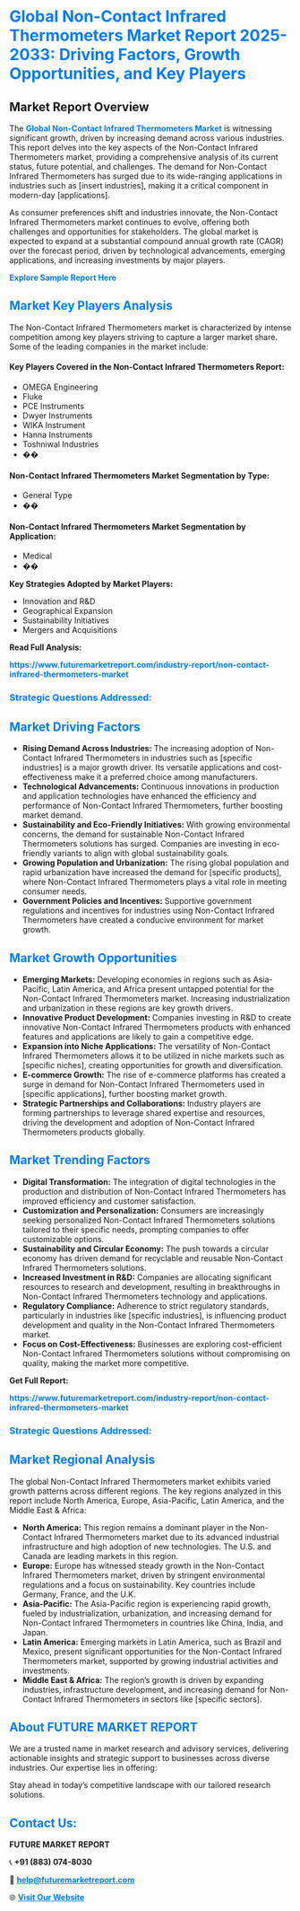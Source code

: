<h1 style="color: #007BFF;">Global Non-Contact Infrared Thermometers Market Report 2025-2033: Driving Factors, Growth Opportunities, and Key Players</h1>

<section id="overview">
<h2>Market Report Overview</h2>
<p>The <a href="https://www.futuremarketreport.com/industry-report/non-contact-infrared-thermometers-market" style="color: #007BFF; text-decoration: none;"><strong>Global Non-Contact Infrared Thermometers Market</strong></a> is witnessing significant growth, driven by increasing demand across various industries. This report delves into the key aspects of the Non-Contact Infrared Thermometers market, providing a comprehensive analysis of its current status, future potential, and challenges. The demand for Non-Contact Infrared Thermometers has surged due to its wide-ranging applications in industries such as [insert industries], making it a critical component in modern-day [applications].</p>
<p>As consumer preferences shift and industries innovate, the Non-Contact Infrared Thermometers market continues to evolve, offering both challenges and opportunities for stakeholders. The global market is expected to expand at a substantial compound annual growth rate (CAGR) over the forecast period, driven by technological advancements, emerging applications, and increasing investments by major players.</p>
</section>

<section id="overview">
<p><a href="https://www.futuremarketreport.com/request-sample/reportId=113803" style="color: #007BFF; text-decoration: none;"><strong>Explore Sample Report Here</strong></a></p>
</section>

<section id="key-players">
<h2 style="color: #007BFF;">Market Key Players Analysis</h2>
<p>The Non-Contact Infrared Thermometers market is characterized by intense competition among key players striving to capture a larger market share. Some of the leading companies in the market include:</p>
<h4>Key Players Covered in the Non-Contact Infrared Thermometers Report:</h4>
<ul><li>OMEGA Engineering</li><li>Fluke</li><li>PCE Instruments</li><li>Dwyer Instruments</li><li>WIKA Instrument</li><li>Hanna Instruments</li><li>Toshniwal Industries</li><li>��</li></ul>
<h4>Non-Contact Infrared Thermometers Market Segmentation by Type:</h4>
<ul><li>General Type</li><li>��</li></ul>

<h4>Non-Contact Infrared Thermometers Market Segmentation by Application:</h4>
<ul><li>Medical</li><li>��</li></ul>
<p><strong>Key Strategies Adopted by Market Players:</strong></p>
<ul>
<li>Innovation and R&D</li>
<li>Geographical Expansion</li>
<li>Sustainability Initiatives</li>
<li>Mergers and Acquisitions</li>
</ul>
</section>

<section>
<p><strong>Read Full Analysis: </strong></p><a href="https://www.futuremarketreport.com/industry-report/non-contact-infrared-thermometers-market" style="color: #007BFF; text-decoration: none;"><strong>https://www.futuremarketreport.com/industry-report/non-contact-infrared-thermometers-market</strong></a>
<h3 style="color: #007BFF;">Strategic Questions Addressed:</h3>
</section>

<section id="driving-factors">
<h2 style="color: #007BFF;">Market Driving Factors</h2>
<ul>
<li><strong>Rising Demand Across Industries:</strong> The increasing adoption of Non-Contact Infrared Thermometers in industries such as [specific industries] is a major growth driver. Its versatile applications and cost-effectiveness make it a preferred choice among manufacturers.</li>
<li><strong>Technological Advancements:</strong> Continuous innovations in production and application technologies have enhanced the efficiency and performance of Non-Contact Infrared Thermometers, further boosting market demand.</li>
<li><strong>Sustainability and Eco-Friendly Initiatives:</strong> With growing environmental concerns, the demand for sustainable Non-Contact Infrared Thermometers solutions has surged. Companies are investing in eco-friendly variants to align with global sustainability goals.</li>
<li><strong>Growing Population and Urbanization:</strong> The rising global population and rapid urbanization have increased the demand for [specific products], where Non-Contact Infrared Thermometers plays a vital role in meeting consumer needs.</li>
<li><strong>Government Policies and Incentives:</strong> Supportive government regulations and incentives for industries using Non-Contact Infrared Thermometers have created a conducive environment for market growth.</li>
</ul>
</section>

<section id="growth-opportunities">
<h2 style="color: #007BFF;">Market Growth Opportunities</h2>
<ul>
<li><strong>Emerging Markets:</strong> Developing economies in regions such as Asia-Pacific, Latin America, and Africa present untapped potential for the Non-Contact Infrared Thermometers market. Increasing industrialization and urbanization in these regions are key growth drivers.</li>
<li><strong>Innovative Product Development:</strong> Companies investing in R&D to create innovative Non-Contact Infrared Thermometers products with enhanced features and applications are likely to gain a competitive edge.</li>
<li><strong>Expansion into Niche Applications:</strong> The versatility of Non-Contact Infrared Thermometers allows it to be utilized in niche markets such as [specific niches], creating opportunities for growth and diversification.</li>
<li><strong>E-commerce Growth:</strong> The rise of e-commerce platforms has created a surge in demand for Non-Contact Infrared Thermometers used in [specific applications], further boosting market growth.</li>
<li><strong>Strategic Partnerships and Collaborations:</strong> Industry players are forming partnerships to leverage shared expertise and resources, driving the development and adoption of Non-Contact Infrared Thermometers products globally.</li>
</ul>
</section>

<section id="trending-factors">
<h2 style="color: #007BFF;">Market Trending Factors</h2>
<ul>
<li><strong>Digital Transformation:</strong> The integration of digital technologies in the production and distribution of Non-Contact Infrared Thermometers has improved efficiency and customer satisfaction.</li>
<li><strong>Customization and Personalization:</strong> Consumers are increasingly seeking personalized Non-Contact Infrared Thermometers solutions tailored to their specific needs, prompting companies to offer customizable options.</li>
<li><strong>Sustainability and Circular Economy:</strong> The push towards a circular economy has driven demand for recyclable and reusable Non-Contact Infrared Thermometers solutions.</li>
<li><strong>Increased Investment in R&D:</strong> Companies are allocating significant resources to research and development, resulting in breakthroughs in Non-Contact Infrared Thermometers technology and applications.</li>
<li><strong>Regulatory Compliance:</strong> Adherence to strict regulatory standards, particularly in industries like [specific industries], is influencing product development and quality in the Non-Contact Infrared Thermometers market.</li>
<li><strong>Focus on Cost-Effectiveness:</strong> Businesses are exploring cost-efficient Non-Contact Infrared Thermometers solutions without compromising on quality, making the market more competitive.</li>
</ul>
</section>

<section>
<p><strong>Get Full Report: </strong></p><a href="https://www.futuremarketreport.com/industry-report/non-contact-infrared-thermometers-market" style="color: #007BFF; text-decoration: none;"><strong>https://www.futuremarketreport.com/industry-report/non-contact-infrared-thermometers-market</strong></a>
<h3 style="color: #007BFF;">Strategic Questions Addressed:</h3>
</section>


<section id="regional-analysis">
<h2 style="color: #007BFF;">Market Regional Analysis</h2>
<p>The global Non-Contact Infrared Thermometers market exhibits varied growth patterns across different regions. The key regions analyzed in this report include North America, Europe, Asia-Pacific, Latin America, and the Middle East & Africa:</p>
<ul>
<li><strong>North America:</strong> This region remains a dominant player in the Non-Contact Infrared Thermometers market due to its advanced industrial infrastructure and high adoption of new technologies. The U.S. and Canada are leading markets in this region.</li>
<li><strong>Europe:</strong> Europe has witnessed steady growth in the Non-Contact Infrared Thermometers market, driven by stringent environmental regulations and a focus on sustainability. Key countries include Germany, France, and the U.K.</li>
<li><strong>Asia-Pacific:</strong> The Asia-Pacific region is experiencing rapid growth, fueled by industrialization, urbanization, and increasing demand for Non-Contact Infrared Thermometers in countries like China, India, and Japan.</li>
<li><strong>Latin America:</strong> Emerging markets in Latin America, such as Brazil and Mexico, present significant opportunities for the Non-Contact Infrared Thermometers market, supported by growing industrial activities and investments.</li>
<li><strong>Middle East & Africa:</strong> The region’s growth is driven by expanding industries, infrastructure development, and increasing demand for Non-Contact Infrared Thermometers in sectors like [specific sectors].</li>
</ul>
</section>

<footer>
<h2 style="color: #007BFF;">About FUTURE MARKET REPORT</h2>
<p>We are a trusted name in market research and advisory services, delivering actionable insights and strategic support to businesses across diverse industries. Our expertise lies in offering:</p>

<p>Stay ahead in today’s competitive landscape with our tailored research solutions.</p>

<h2 style="color: #007BFF;">Contact Us:</h2>
<p><strong>FUTURE MARKET REPORT</strong></p>
<p>📞 <strong>+91 (883) 074-8030</strong></p>
<p>📧 <strong><a href="mailto:help@futuremarketreport.com" style="color: #007BFF;">help@futuremarketreport.com</a></strong></p>
<p>🌐 <strong><a href="https://www.futuremarketreport.com/" style="color: #007BFF;">Visit Our Website</a></strong></p>
</footer>